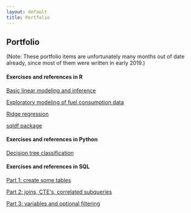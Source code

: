 ```yaml
---
layout: default
title: Portfolio
---
```


Portfolio
--------

(Note: These portfolio items are unfortunately many months out of date already, since most of them were written in early 2019.)

#### Exercises and references in R
[Basic linear modeling and inference](../portfolio/2019-02-09-R-basic-linear-modeling-and-inference)

[Exploratory modeling of fuel consumption data](../portfolio/2019-03-02-R-modeling-fuel-consumption.html)

[Ridge regression](../portfolio/2019-04-03-R-ridge-regression.html)

[sqldf package](../portfolio/2019-02-24-R-sqldf-package.html)


#### Exercises and references in Python
[Decision tree classification](../portfolio/2019-03-13-Py-decision-tree.html)


#### Exercises and references in SQL

[Part 1: create some tables](../portfolio/2019-02-24-SQL-create-scheduling-example-tables)

[Part 2: joins, CTE's, correlated subqueries](../portfolio/2019-02-24-SQL-joins-ctes-correlated-subqueries)

[Part 3: variables and optional filtering](../portfolio/2019-02-24-SQL-variables-optional-filtering)


